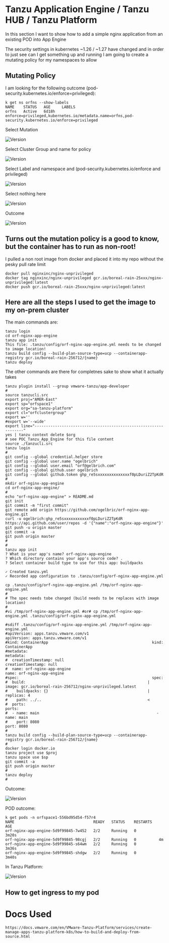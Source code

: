 # Tanzu Application Engine / Tanzu HUB / Tanzu Platform
In this section I want to show how to add a simple nginx application from an existing POD into App Engine

The security settings in kubernetes ~1.26 / ~1.27 have changed and in order to just see can I get something up and running 
I am going to create a mutating policy for my namespaces to allow 

## Mutating Policy

I am looking for the following outcome (pod-security.kubernetes.io/enforce=privileged): 

```
k get ns orfns --show-labels
NAME    STATUS   AGE     LABELS
orfns   Active   6d18h   enforce=privileged,kubernetes.io/metadata.name=orfns,pod-security.kubernetes.io/enforce=privileged
```

Select Mutation

![Version](https://github.com/ogelbric/POC_Tanzu_App_Engine_app1/blob/main/mut1.png)

Select Cluster Group and name for policy

![Version](https://github.com/ogelbric/POC_Tanzu_App_Engine_app1/blob/main/mut2.png)

Select Label and namespace and (pod-security.kubernetes.io/enforce and privileged)

![Version](https://github.com/ogelbric/POC_Tanzu_App_Engine_app1/blob/main/mut3.png)

Select nothing here

![Version](https://github.com/ogelbric/POC_Tanzu_App_Engine_app1/blob/main/mut4.png)

Outcome

![Version](https://github.com/ogelbric/POC_Tanzu_App_Engine_app1/blob/main/mut5.png)

## Turns out the mutation policy is a good to know, but the container has to run as non-root! 
I pulled a non root image from docker and placed it into my repo without the pesky pull rate limit 

```
docker pull nginxinc/nginx-unprivileged
docker tag nginxinc/nginx-unprivileged gcr.io/boreal-rain-25xxx/nginx-unprivileged:latest
docker push gcr.io/boreal-rain-25xxx/nginx-unprivileged:latest
```

## Here are all the steps I used to get the image to my on-prem cluster
The main commands are: 
```
tanzu login
cd orf-nginx-app-engine
tanzu app init
This file: .tanzu/config/orf-nginx-app-engine.yml needs to be changed to image location!
tanzu build config --build-plan-source-type=ucp --containerapp-registry gcr.io/boreal-rain-256712/{name}
tanzu deploy
```

The other commands are there for completnes sake to show what it actually takes

```
tanzu plugin install --group vmware-tanzu/app-developer
#
source tanzucli.src
export proj="AMER-East"
export sp="orfspace1"
export org="sa-tanzu-platform"
export cl="orfclustergroup"
export w=''
#export w='--wide'
export line="-----------------------------------------------------------------"
yes | tanzu context delete $org
# see POC_Tanzu_App_Engine for this file content
source ./tanzucli.src
tanzu login
#
git config --global credential.helper store
git config --global user.name "ogelbrich"
git config --global user.email "orf@gelbrich.com"
git config --global github.user ogelbrich
git config --global github.token ghp_re5sxxxxxxxxxxxxxxf0pLDuriZ2TpKdR
#
mkdir orf-nginx-app-engine
cd orf-nginx-app-engine/
#
echo "orf-nginx-app-engine" > README.md
git init
git commit -m "first commit"
git remote add origin https://github.com/ogelbric/orf-nginx-app-engine.git
curl -u ogelbrich:ghp_re5sxxxxxxxxxxxf0pLDuriZ2TpKdR https://api.github.com/user/repos -d '{"name":"orf-nginx-app-engine"}'
git push -u origin master
git commit -a
git push origin master
#
#
tanzu app init
? What is your app's name? orf-nginx-app-engine
? Which directory contains your app's source code? .
? Select container build type to use for this app: buildpacks

✓ Created tanzu.yml
✓ Recorded app configuration to .tanzu/config/orf-nginx-app-engine.yml

cp .tanzu/config/orf-nginx-app-engine.yml /tmp/orf-nginx-app-engine.yml
#
# The spec needs tobe changed (build needs to be replaces with image location)
#
#vi /tmp/orf-nginx-app-engine.yml #or# cp /tmp/orf-nginx-app-engine.yml .tanzu/config/orf-nginx-app-engine.yml

#sdiff .tanzu/config/orf-nginx-app-engine.yml /tmp/orf-nginx-app-engine.yml
#apiVersion: apps.tanzu.vmware.com/v1                            apiVersion: apps.tanzu.vmware.com/v1
#kind: ContainerApp                                              kind: ContainerApp
#metadata:                                                       metadata:
#  creationTimestamp: null                                         creationTimestamp: null
#  name: orf-nginx-app-engine                                      name: orf-nginx-app-engine
#spec:                                                           spec:
#  build:                                                      |   image: gcr.io/boreal-rain-256712/nginx-unprivileged.latest
#    buildpacks: {}                                            |   replicas: 4
#    path: ../..                                               <
#  ports:                                                          ports:
#  - name: main                                                    - name: main
#    port: 8080                                                      port: 8080
#
tanzu build config --build-plan-source-type=ucp --containerapp-registry gcr.io/boreal-rain-256712/{name}
#
docker login docker.io
tanzu project use $proj
tanzu space use $sp
git commit -a
git push origin master
#
tanzu deploy
#
```

Outcome: 

![Version](https://github.com/ogelbric/POC_Tanzu_App_Engine_app1/blob/main/out1.png)

POD outcome: 

```
k get pods -n orfspace1-556bd95d54-f57r4 
NAME                                   READY   STATUS    RESTARTS   AGE
orf-nginx-app-engine-5d9f99845-7w452   2/2     Running   0          3m20s
orf-nginx-app-engine-5d9f99845-98cgj   2/2     Running   0          4m
orf-nginx-app-engine-5d9f99845-s64wm   2/2     Running   0          3m36s
orf-nginx-app-engine-5d9f99845-shdgw   2/2     Running   0          3m40s
```

In Tanzu Platform: 

![Version](https://github.com/ogelbric/POC_Tanzu_App_Engine_app1/blob/main/out2.png)

## How to get ingress to my pod 



# Docs Used
```
https://docs.vmware.com/en/VMware-Tanzu-Platform/services/create-manage-apps-tanzu-platform-k8s/how-to-build-and-deploy-from-source.html
```

